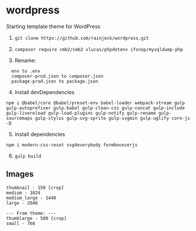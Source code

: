 # wordpress

Starting template theme for WordPress

1. `git clone https://github.com/rainjeck/wordpress.git`

2. `composer require cmb2/cmb2 vlucas/phpdotenv ifsnop/mysqldump-php`

3. Rename:
  ```
    env to .env
    composer-prod.json to composer.json
    package-prod.json to package.json
  ```

4. Install devDependencies
  ```
  npm i @babel/core @babel/preset-env babel-loader webpack-stream gulp gulp-autoprefixer gulp-babel gulp-clean-css gulp-concat gulp-include gulp-livereload gulp-load-plugins gulp-notify gulp-rename gulp-sourcemaps gulp-stylus gulp-svg-sprite gulp-svgmin gulp-uglify core-js -D
  ```

5. Install dependencies
  ```
  npm i modern-css-reset svg4everybody formbouncerjs
  ```

6. `gulp build`

## Images

```
thumbnail - 150 [crop]
medium - 1024
medium_large - 1440
large - 2048

--- From theme: ---
thumblarge - 500 [crop]
small - 768
```

